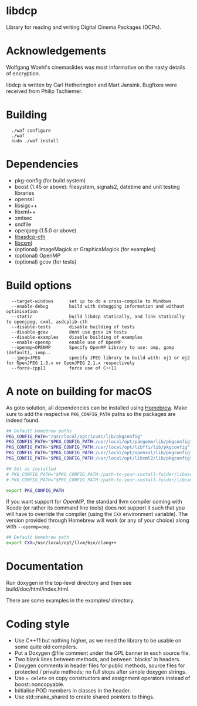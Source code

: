 # libdcp

Library for reading and writing Digital Cinema Packages (DCPs).


# Acknowledgements

Wolfgang Woehl's cinemaslides was most informative on the
nasty details of encryption.

libdcp is written by Carl Hetherington and Mart Jansink.
Bugfixes were received from Philip Tschiemer.


# Building

```
  ./waf configure
  ./waf
  sudo ./waf install
```


# Dependencies

- pkg-config (for build system)
- boost (1.45 or above): filesystem, signals2, datetime and unit testing libraries
- openssl
- libsigc++
- libxml++
- xmlsec
- sndfile
- openjpeg (1.5.0 or above)
- [libasdcp-cth](https://github.com/cth103/asdcplib-cth/tree/cth)
- [libcxml](https://github.com/cth103/libcxml)
- (optional) ImageMagick or GraphicsMagick (for examples)
- (optional) OpenMP
- (optional) gcov (for tests)


# Build options

```
  --target-windows      set up to do a cross-compile to Windows
  --enable-debug        build with debugging information and without optimisation
  --static              build libdcp statically, and link statically to openjpeg, cxml, asdcplib-cth
  --disable-tests       disable building of tests
  --disable-gcov        dont use gcov in tests
  --disable-examples    disable building of examples
  --enable-openmp       enable use of OpenMP
  --openmp=OPENMP       Specify OpenMP Library to use: omp, gomp (default), iomp..
  --jpeg=JPEG           specify JPEG library to build with: oj1 or oj2 for OpenJPEG 1.5.x or OpenJPEG 2.1.x respectively
  --force-cpp11         force use of C++11
```

# A note on building for macOS

As goto solution, all dependencies can be installed using [Homebrew](https://brew.sh/).
Make sure to add the respective `PKG_CONFIG_PATH` paths so the packages are indeed found.

```bash
## Default Homebrew paths
PKG_CONFIG_PATH="/usr/local/opt/icu4c/lib/pkgconfig"
PKG_CONFIG_PATH="$PKG_CONFIG_PATH:/usr/local/opt/pangomm/lib/pkgconfig"
PKG_CONFIG_PATH="$PKG_CONFIG_PATH:/usr/local/opt/libffi/lib/pkgconfig" # needed by gobject2
PKG_CONFIG_PATH="$PKG_CONFIG_PATH:/usr/local/opt/openssl/lib/pkgconfig"
PKG_CONFIG_PATH="$PKG_CONFIG_PATH:/usr/local/opt/libxml2/lib/pkgconfig"

## Set as installed
# PKG_CONFIG_PATH="$PKG_CONFIG_PATH:/path-to-your-install-folder/libasdcp-cth"
# PKG_CONFIG_PATH="$PKG_CONFIG_PATH:/path-to-your-install-folder/libcxml"

export PKG_CONFIG_PATH
```

If you want support for *OpenMP*, the standard llvm compiler coming with Xcode (or rather its command line tools) does not support it such that you will have to override the compiler (using the `CXX` environment variable).
The version provided through Homebrew will work (or any of your choice) along with `--openmp=omp`.

```bash
## Default Homebrew path
export CXX=/usr/local/opt/llvm/bin/clang++
```


# Documentation

Run doxygen in the top-level directory and then see build/doc/html/index.html.

There are some examples in the examples/ directory.


# Coding style

* Use C++11 but nothing higher, as we need the library to be usable on some quite old compilers.
* Put a Doxygen @file comment under the GPL banner in each source file.
* Two blank lines between methods, and between 'blocks' in headers.
* Doxygen comments in header files for public methods, source files for protected / private methods; no full stops after simple doxygen strings.
* Use `= delete` on copy constructors and assignment operators instead of boost::noncopyable.
* Initialise POD members in classes in the header.
* Use std::make_shared to create shared pointers to things.
